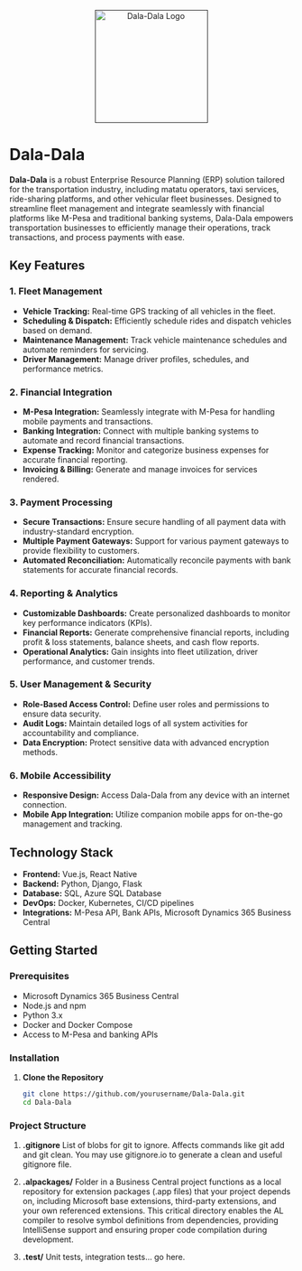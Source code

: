 <p align="center"><a href="" target="_blank"><img src="https://github.com/Denisnjeru/Dala-Dala/blob/main/logo/logo.webp" width="200" alt="Dala-Dala Logo"></a></p>

# Dala-Dala

**Dala-Dala** is a robust Enterprise Resource Planning (ERP) solution tailored for the transportation industry, including matatu operators, taxi services, ride-sharing platforms, and other vehicular fleet businesses. Designed to streamline fleet management and integrate seamlessly with financial platforms like M-Pesa and traditional banking systems, Dala-Dala empowers transportation businesses to efficiently manage their operations, track transactions, and process payments with ease.

## Key Features

### 1. Fleet Management
- **Vehicle Tracking:** Real-time GPS tracking of all vehicles in the fleet.
- **Scheduling & Dispatch:** Efficiently schedule rides and dispatch vehicles based on demand.
- **Maintenance Management:** Track vehicle maintenance schedules and automate reminders for servicing.
- **Driver Management:** Manage driver profiles, schedules, and performance metrics.

### 2. Financial Integration
- **M-Pesa Integration:** Seamlessly integrate with M-Pesa for handling mobile payments and transactions.
- **Banking Integration:** Connect with multiple banking systems to automate and record financial transactions.
- **Expense Tracking:** Monitor and categorize business expenses for accurate financial reporting.
- **Invoicing & Billing:** Generate and manage invoices for services rendered.

### 3. Payment Processing
- **Secure Transactions:** Ensure secure handling of all payment data with industry-standard encryption.
- **Multiple Payment Gateways:** Support for various payment gateways to provide flexibility to customers.
- **Automated Reconciliation:** Automatically reconcile payments with bank statements for accurate financial records.

### 4. Reporting & Analytics
- **Customizable Dashboards:** Create personalized dashboards to monitor key performance indicators (KPIs).
- **Financial Reports:** Generate comprehensive financial reports, including profit & loss statements, balance sheets, and cash flow reports.
- **Operational Analytics:** Gain insights into fleet utilization, driver performance, and customer trends.

### 5. User Management & Security
- **Role-Based Access Control:** Define user roles and permissions to ensure data security.
- **Audit Logs:** Maintain detailed logs of all system activities for accountability and compliance.
- **Data Encryption:** Protect sensitive data with advanced encryption methods.

### 6. Mobile Accessibility
- **Responsive Design:** Access Dala-Dala from any device with an internet connection.
- **Mobile App Integration:** Utilize companion mobile apps for on-the-go management and tracking.

## Technology Stack
- **Frontend:** Vue.js, React Native
- **Backend:** Python, Django, Flask
- **Database:** SQL, Azure SQL Database
- **DevOps:** Docker, Kubernetes, CI/CD pipelines
- **Integrations:** M-Pesa API, Bank APIs, Microsoft Dynamics 365 Business Central

## Getting Started

### Prerequisites
- Microsoft Dynamics 365 Business Central
- Node.js and npm
- Python 3.x 
- Docker and Docker Compose
- Access to M-Pesa and banking APIs

### Installation
1. **Clone the Repository**
   ```bash
   git clone https://github.com/yourusername/Dala-Dala.git
   cd Dala-Dala


### Project Structure

1. **.gitignore** 
List of blobs for git to ignore. Affects commands like git add and git clean. You may use gitignore.io to generate a clean and useful gitignore file.

2. **.alpackages/**
Folder in a Business Central project functions as a local repository for extension packages (.app files) that your project depends on, including Microsoft base extensions, third-party extensions, and your own referenced extensions. This critical directory enables the AL compiler to resolve symbol definitions from dependencies, providing IntelliSense support and ensuring proper code compilation during development.

3. **.test/**
Unit tests, integration tests… go here.